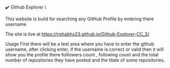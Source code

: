 ✔️ Github Explorer \

This website is build for searching any GitHub Profile by entering there username

The site is live at https://rishabhs23.github.io/Github-Explorer-CC_3/.

Usage
First there will be a text area where you have to enter the github username, after clicking enter, if the username is correct or valid then it will show you the profile there folllowers count , following count and the total number of repositories they have posted and the titale of some repositories.
